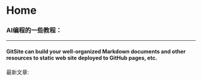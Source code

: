 # Home

### AI编程的一些教程：

---

#### GitSite can build your well-organized Markdown documents and other resources to static web site deployed to GitHub pages, etc.


最新文章:

<!-- - GitHub: [GITSITE](https://gitsite.org) -->
<!-- - GitLab: [https://gitlab.gitsite.org](https://gitlab.gitsite.org) -->
<!-- - Cloudflare: [https://cloudflare.gitsite.org](https://cloudflare.gitsite.org) -->
<!-- - Vercel: [https://vercel.gitsite.org](https://vercel.gitsite.org) -->
